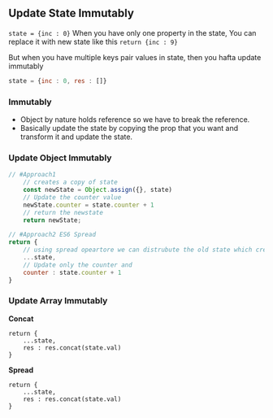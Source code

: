## Update State Immutably 
```state = {inc : 0}```
When you have only one property in the state, You can replace it with new state like this ```return {inc : 9} ``` 

But when you have multiple keys pair values in state, then you hafta update immutably 
```javascript
state = {inc : 0, res : []}
```

### Immutably
- Object by nature holds reference so we have to break the reference.
- Basically update the state by copying the prop that you want and transform it and update the state.

### Update  Object Immutably
```javascript
// #Approach1
	// creates a copy of state
	const newState = Object.assign({}, state)
	// Update the counter value
	newState.counter = state.counter + 1
	// return the newstate
	return newState;

// #Approach2 ES6 Spread
return {
	// using spread opeartore we can distrubute the old state which creates new object.
	...state,
	// Update only the counter and 
	counter : state.counter + 1
}
```

### Update Array Immutably 
**Concat**
```javacript
return {
	...state,
	res : res.concat(state.val)
}
```
**Spread**
```javacript
return {
	...state,
	res : res.concat(state.val)
}
```
